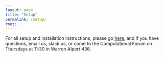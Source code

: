 ```yaml
---
layout: page
title: "Setup"
permalink: /setup/
root: ..
---
```


For all setup and installation instructions, please go
[here](https://labsyspharm.github.io/2019-10-02-python-programming/), and if 
you have questions, email us, slack us, or come to the Computational Forum on
Thursdays at 11:30 in Warren Alpert 436.

